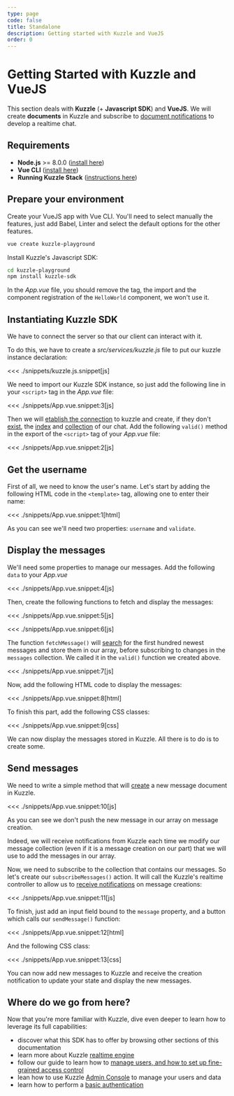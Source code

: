 ```yaml
---
type: page
code: false
title: Standalone
description: Getting started with Kuzzle and VueJS
order: 0
---
```



# Getting Started with Kuzzle and VueJS

This section deals with **Kuzzle** (+ **Javascript SDK**) and **VueJS**. We will create **documents** in Kuzzle and subscribe to [document notifications](/sdk/js/6/essentials/realtime-notifications/#document-messages) to develop a realtime chat.


## Requirements

- **Node.js** >= 8.0.0 ([install here](https://nodejs.org/en/download/))
- **Vue CLI** ([install here](https://cli.vuejs.org/guide/installation.html))
- **Running Kuzzle Stack** ([instructions here](/core/1/guides/getting-started/running-kuzzle/))

## Prepare your environment

Create your VueJS app with Vue CLI. You'll need to select manually the features,
just add Babel, Linter and select the default options for the other features. 
```bash
vue create kuzzle-playground
```

Install Kuzzle's Javascript SDK: 
```bash
cd kuzzle-playground
npm install kuzzle-sdk
```

In the _App.vue_ file, you should remove the tag, the import and the component registration of the `HelloWorld` component, we won't use it.

## Instantiating Kuzzle SDK

We have to connect the server so that our client can interact with it.

To do this, we have to create a _src/services/kuzzle.js_ file to put our kuzzle instance declaration:

<<< ./snippets/kuzzle.js.snippet[js]

We need to import our Kuzzle SDK instance, so just add the following line in your `<script>` tag in the _App.vue_ file: 

<<< ./snippets/App.vue.snippet:3[js]

Then we will [etablish the connection](/sdk/js/6/core-classes/kuzzle/connect/) to kuzzle and create, if they don't [exist](sdk/js/6/controllers/index/exists/), the [index](sdk/js/6/controllers/index/create/) and [collection](sdk/js/6/controllers/collection/create/) of our chat. 
Add the following `valid()` method in the export of the `<script>` tag of your _App.vue_ file:

<<< ./snippets/App.vue.snippet:2[js]

## Get the username
First of all, we need to know the user's name. Let's start by adding the following HTML code in the `<template>` tag, allowing one to enter their name:

<<< ./snippets/App.vue.snippet:1[html]

As you can see we'll need two properties: `username` and `validate`.


## Display the messages

We'll need some properties to manage our messages. Add the following `data` to your _App.vue_

<<< ./snippets/App.vue.snippet:4[js]

Then, create the following functions to fetch and display the messages: 

<<< ./snippets/App.vue.snippet:5[js]

<<< ./snippets/App.vue.snippet:6[js]

The function `fetchMessage()` will [search](/sdk/js/6/controllers/document/search/) for the first hundred newest messages and store them in our array, before subscribing to changes in the `messages` collection. We called it in the `valid()` function we created above.

<<< ./snippets/App.vue.snippet:7[js]

Now, add the following HTML code to display the messages:

<<< ./snippets/App.vue.snippet:8[html]

To finish this part, add the following CSS classes:

<<< ./snippets/App.vue.snippet:9[css]

We can now display the messages stored in Kuzzle. All there is to do is to create some.

## Send messages

We need to write a simple method that will [create](/sdk/js/6/controllers/document/create/) a new message document in Kuzzle.

<<< ./snippets/App.vue.snippet:10[js]

As you can see we don't push the new message in our array on message creation.

Indeed, we will receive notifications from Kuzzle each time we modify our message collection (even if it is a message creation on our part) that we will use to add the messages in our array.

Now, we need to subscribe to the collection that contains our messages.
So let's create our `subscribeMessages()` action. It will call the Kuzzle's realtime controller to allow us to [receive notifications](/sdk/js/6/controllers/realtime/subscribe/) on message creations:

<<< ./snippets/App.vue.snippet:11[js]

To finish, just add an input field bound to the `message` property, and a button which calls our `sendMessage()` function:

<<< ./snippets/App.vue.snippet:12[html]

And the following CSS class: 

<<< ./snippets/App.vue.snippet:13[css]

You can now add new messages to Kuzzle and receive the creation notification to update your state and display the new messages.

## Where do we go from here?

Now that you're more familiar with Kuzzle, dive even deeper to learn how to leverage its full capabilities:

- discover what this SDK has to offer by browsing other sections of this documentation
- learn more about Kuzzle [realtime engine](/core/1/guides/essentials/real-time/)
- follow our guide to learn how to [manage users, and how to set up fine-grained access control](/core/1/guides/essentials/security/)
- lean how to use Kuzzle [Admin Console](/core/1/guides/essentials/admin-console/) to manage your users and data
- learn how to perform a [basic authentication](/sdk/js/6/controllers/auth/login)
